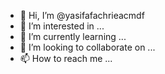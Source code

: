- 👋 Hi, I’m @yasifafachrieacmdf
- 👀 I’m interested in ...
- 🌱 I’m currently learning ...
- 💞️ I’m looking to collaborate on ...
- 📫 How to reach me ...

<!---
yasifafachrieacmdf/yasifafachrieacmdf is a ✨ special ✨ repository because its `README.md` (this file) appears on your GitHub profile.
You can click the Preview link to take a look at your changes.
--->
